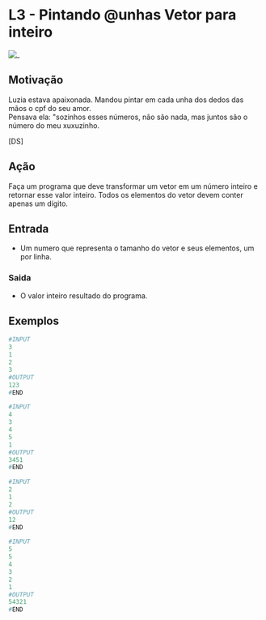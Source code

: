 # L3 - Pintando @unhas Vetor para inteiro

![_](cover.jpg)

## Motivação

Luzia estava apaixonada. Mandou pintar em cada unha dos dedos das mãos o cpf do seu amor.  
Pensava ela: "sozinhos esses números, não são nada, mas juntos são o número do meu xuxuzinho.

\[DS\]

## Ação  

Faça um programa que deve transformar um vetor em um número inteiro e retornar esse valor inteiro. Todos os elementos do vetor devem conter apenas um dígito.

## Entrada

- Um numero que representa o tamanho do vetor e seus elementos, um por linha.  

### Saida

- O valor inteiro resultado do programa.

## Exemplos

``` py
#INPUT
3
1
2
3
#OUTPUT
123
#END

#INPUT
4
3
4
5
1
#OUTPUT
3451
#END

#INPUT
2
1
2
#OUTPUT
12
#END

#INPUT
5
5
4
3
2
1
#OUTPUT
54321
#END
```
